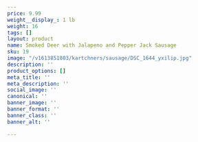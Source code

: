 ```yaml
---
price: 9.99
weight__display_: 1 lb
weight: 16
tags: []
layout: product
name: Smoked Deer with Jalapeno and Pepper Jack Sausage
sku: 19
image: "/v1613851803/kartchners/sausage/DSC_1644_yxilip.jpg"
description: ''
product_options: []
meta_title: ''
meta_description: ''
social_image: ''
canonical: ''
banner_image: ''
banner_format: ''
banner_class: ''
banner_alt: ''

---
```

